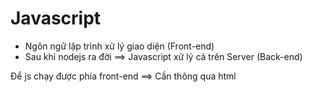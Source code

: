 # Javascript

-   Ngôn ngữ lập trình xử lý giao diện (Front-end)
-   Sau khi nodejs ra đời ==> Javascript xử lý cả trên Server (Back-end)

Để js chạy được phía front-end ==> Cần thông qua html
